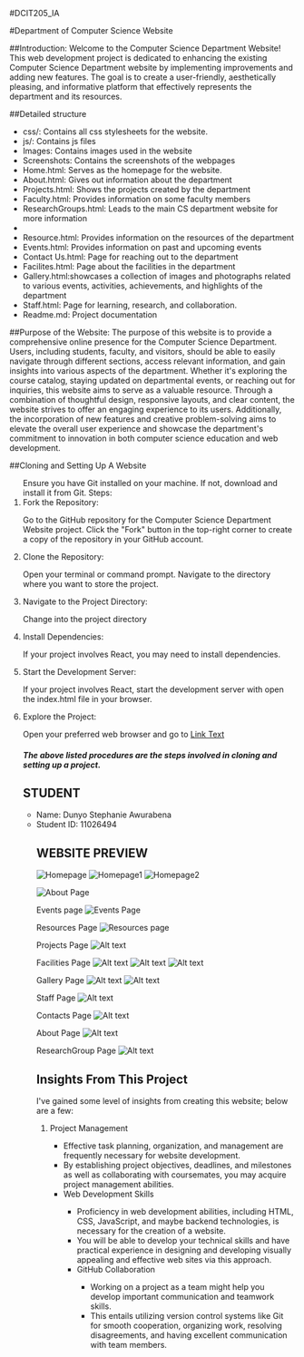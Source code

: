 #DCIT205_IA

#Department of Computer Science Website


##Introduction:
Welcome to the Computer Science Department Website! This web development project is dedicated to enhancing the existing
 Computer Science Department website by implementing improvements and adding new features. 
The goal is to create a user-friendly, aesthetically pleasing, and 
informative platform that effectively represents the department and its resources.

##Detailed structure
<ul>
<li>css/: Contains all css stylesheets for the website.</li>
<li>js/: Contains js files</li>
<li>Images: Contains images used in the website</li>
<li>Screenshots: Contains the screenshots of the webpages</li>
<li>Home.html: Serves as the homepage for the website.</li>
<li>About.html: Gives out information about the department</li>
<li>Projects.html: Shows the projects created by the department</li>
<li>Faculty.html: Provides information on some faculty members</li>
<li>ResearchGroups.html: Leads to the main CS department website for more information<li>
<li>Resource.html: Provides information on the resources of the department</li>
<li>Events.html: Provides information on past and upcoming events</li>
<li>Contact Us.html: Page for reaching out to the department</li>
<li>Facilites.html: Page about the facilities in the department</li> 
<li>Gallery.html:showcases a collection of images and photographs related to various    events, activities, achievements, and highlights of the department </li>
<li>Staff.html: Page for learning, research, and collaboration.</li>
<li>Readme.md: Project documentation</li>
</ul>

##Purpose of the Website:
The purpose of this website is to provide a comprehensive online presence for the Computer Science Department. Users, including students, faculty, and visitors,
 should be able to easily navigate through different sections, 
access relevant information, and gain insights into various aspects of the department. Whether it's exploring the course catalog, staying updated on departmental events,
 or reaching out for inquiries,
 this website aims to serve as a valuable resource.
Through a combination of thoughtful design, responsive layouts, and clear content, the website strives to offer an engaging experience to its users. Additionally, the incorporation of new features and 
creative problem-solving aims to elevate the overall user experience and showcase the department's commitment to innovation in both computer science education and web development.

##Cloning and Setting Up A Website
<ol>
Ensure you have Git installed on your machine. If not, download and install it from Git.
Steps:

<li>Fork the Repository:</li>

Go to the GitHub repository for the Computer Science Department Website project.
Click the "Fork" button in the top-right corner to create a copy of the repository in your GitHub account.

<li>Clone the Repository:</li>

Open your terminal or command prompt.
Navigate to the directory where you want to store the project.

<li>Navigate to the Project Directory:</li>

Change into the project directory

<li>Install Dependencies:</li>

If your project involves React, you may need to install dependencies.

<li>Start the Development Server:</li>

If your project involves React, start the development server with open the index.html file in your browser.

<li>Explore the Project:</li>

Open your preferred web browser and go to
[Link Text](11026494_DCIT_205_IA/index.html)
     


##### The above listed procedures are the steps involved in cloning and setting up a project.

## STUDENT

<ul>
<li>Name: Dunyo Stephanie Awurabena</li>
<li>Student ID: 11026494</li>

## WEBSITE PREVIEW

![Homepage](https://github.com/Awurabenatwinkl/11026494_DCIT_205_IA/assets/148399305/9eac2855-6a19-4c4d-86f9-e22836bc1d61)
![Homepage1](https://github.com/Awurabenatwinkl/11026494_DCIT_205_IA/assets/148399305/75831a64-68ed-409e-8130-c3f89f48ef88)
![Homepage2](https://github.com/Awurabenatwinkl/11026494_DCIT_205_IA/assets/148399305/00ac6e9e-eba5-44d2-96ed-233983bf9906)


![About Page](https://github.com/Awurabenatwinkl/11026494_DCIT_205_IA/assets/148399305/57f4abcd-ce9c-4631-b518-8079caa56e3c)




Events page
![Events Page](https://github.com/Awurabenatwinkl/11026494_DCIT_205_IA/assets/148399305/479ed834-049d-45cd-a114-125be7a4a32a)



Resources Page
![Resources page](https://github.com/Awurabenatwinkl/11026494_DCIT_205_IA/assets/148399305/4bcc872d-4b4e-4b1f-878a-febe023ad32d)



Projects Page
![Alt text](<11026494_DCIT_205_IA\Screenshots\Projects page.png>)

Facilities Page
![Alt text](<11026494_DCIT_205_IA\Screenshots\Facilities page1.png>)
![Alt text](<11026494_DCIT_205_IA\Screenshots\Facilities page2.png>)
![Alt text](<11026494_DCIT_205_IA\Screenshots\Facilities page4.png>)


Gallery Page
![Alt text](<11026494_DCIT_205_IA\Screenshots\Gallery page1.png>)
![Alt text](<11026494_DCIT_205_IA\Screenshots\Gallery page2.png>)


Staff Page
![Alt text](<11026494_DCIT_205_IA\Screenshots\Staff page.png>)


Contacts Page
![Alt text](<11026494_DCIT_205_IA\Screenshots\Contacts page.png>)

About Page
![Alt text](<11026494_DCIT_205_IA\Screenshots\About Page.png>)

ResearchGroup Page
![Alt text](<11026494_DCIT_205_IA\Screenshots\ResearchGroup page.png>)

## Insights From This Project

I've gained some level of insights from creating this website; below are a few:

<ol>
<li>Project Management</li>
<ul>
<li>Effective task planning, organization, and management are frequently necessary for website development.</li> 
<li>By establishing project objectives, deadlines, and milestones as well as collaborating with coursemates, you may acquire project management abilities.</li>
<li>Web Development Skills</li>
<ul>
<li>Proficiency in web development abilities, including HTML, CSS, JavaScript, and maybe backend technologies, is necessary for the creation of a website. </li>
<li>You will be able to develop your technical skills and have practical experience in designing and developing visually appealing and effective web sites via this approach.</li>
<li>GitHub Collaboration</li>
<ul>
<li>Working on a project as a team might help you develop important communication and teamwork skills.</li>
<li> This entails utilizing version control systems like Git for smooth cooperation, organizing work, resolving disagreements, and having excellent communication with team members.</li>
</ul>
</ol>
















</ol>




